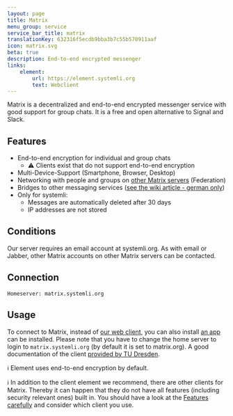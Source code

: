 ```yaml
---
layout: page
title: Matrix
menu_group: service
service_bar_title: matrix
translationKey: 632316f5ecdb9bba3b7c55b570911aaf
icon: matrix.svg
beta: true
description: End-to-end encrypted messenger
links:
    element:
        url: https://element.systemli.org
        text: Webclient
---
```

Matrix is a decentralized and end-to-end encrypted messenger service with good support for group chats. It is a free 
and open alternative to Signal and Slack.

## Features

- End-to-end encryption for individual and group chats
  - ⚠️ Clients exist that do not support end-to-end encryption
- Multi-Device-Support (Smartphone, Browser, Desktop)
- Networking with people and groups on [other Matrix servers](https://matrix.org/) (Federation)
- Bridges to other messaging services ([see the wiki article - german only](https://wiki.systemli.org/howto/matrix-bridges))
- Only for systemli:
  - Messages are automatically deleted after 30 days
  - IP addresses are not stored

## Conditions

Our server requires an email account at systemli.org. As with email or Jabber, other Matrix accounts on other Matrix 
servers can be contacted.

## Connection

```
Homeserver: matrix.systemli.org
```

## Usage

To connect to Matrix, instead of [our web client](https://element.systemli.org), you can also install
[an app](https://element.io/get-started) can be installed. Please note that you have to change the home server to login
to `matrix.systemli.org` (by default it is set to matrix.org). A good documentation of the client
[provided by TU Dresden](https://doc.matrix.tu-dresden.de/en/).

ℹ️ Element uses end-to-end encryption by default.

ℹ️ In addition to the client element we recommend, there are other clients for Matrix. Thereby it can happen that they do not have all features (including security relevant ones) built in. You should have a look at the
[Features carefully](https://matrix.org/clients-matrix/) and consider which client you use.
